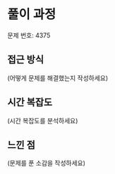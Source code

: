 # 풀이 과정

문제 번호: 4375

## 접근 방식
(어떻게 문제를 해결했는지 작성하세요)

## 시간 복잡도
(시간 복잡도를 분석하세요)

## 느낀 점
(문제를 푼 소감을 작성하세요)
